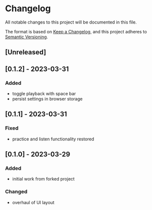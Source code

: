 # Changelog

All notable changes to this project will be documented in this file.

The format is based on [Keep a Changelog](https://keepachangelog.com/en/1.0.0/),
and this project adheres to [Semantic Versioning](https://semver.org/spec/v2.0.0.html).

## [Unreleased]

## [0.1.2] - 2023-03-31

### Added

- toggle playback with space bar
- persist settings in browser storage

## [0.1.1] - 2023-03-31

### Fixed

- practice and listen functionality restored

## [0.1.0] - 2023-03-29

### Added

- initial work from forked project

### Changed

- overhaul of UI layout
